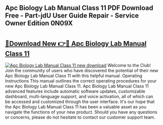 ## Apc Biology Lab Manual Class 11 PDF Download Free - Part-jdU User Guide Repair - Service Owner Edition 0N09X

# <h2><a href="http://bc64301.oget.top/?id=Apc+Biology+Lab+Manual+Class+11">🔗Download New 👉🔴 Apc Biology Lab Manual Class 11</a></h2>

[![Apc Biology Lab Manual Class 11 new download](https://i.imgur.com/5g1atiW.png)](http://bc64301.oget.top/?id=Apc+Biology+Lab+Manual+Class+11)
Welcome to the Club! Join the community of users who have discovered the potential of their new Apc Biology Lab Manual Class 11 with this helpful manual. Operating Instructions This manual outlines the correct operating procedures for your new Apc Biology Lab Manual Class 11. Apc Biology Lab Manual Class 11 advanced features include automatic software updates, customizable dashboard, multi-language support, and voice activation, all of which can be accessed and customized through the user interface. It's our hope that the Apc Biology Lab Manual Class 11 has been a valuable asset as you navigate the functions of your new product. Should you have any questions or concerns, please do not hesitate to contact our customer support team.
